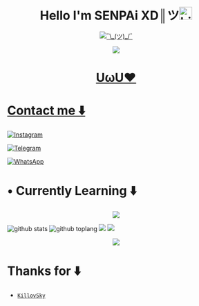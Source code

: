 <h1 align="center">Hello I'm SENPAi XD║ツ<img src="https://user-images.githubusercontent.com/1303154/88677602-1635ba80-d120-11ea-84d8-d263ba5fc3c0.gif" width="30px" alt="hi"><br></h1>

<p align="center">
  <a href="https://github.com/SENPAi-X-D"><img src="http://readme-typing-svg.herokuapp.com?color=FFFF00&center=true&vCenter=true&multiline=false&lines=Hey+there!+👋;I'm+a+noob👽;I'm+currently+Learning+Javascript.;Don't+bully+me+^ - ^" alt="¯\_(ツ)_/¯">
</p>

<p align="center">
  <img src="https://i.ibb.co/rQxsq5y/Chiyodono.jpg" />
</p>
<h1 align="center">UωU❤
</p>

# Contact me ⬇️

[![Instagram](https://img.shields.io/badge/Instagram-ff63f0?style=for-the-badge&logo=instagram&logoColor=white)](https://instagram.com/chiyo_simp)

 [![Telegram](https://img.shields.io/badge/telegram-5dadec?style=for-the-badge&logo=telegram&logoColor=white)](https://t.me/SENPAi_X_D)

  [![WhatsApp](https://img.shields.io/badge/WhatsApp-25D366?style=for-the-badge&logo=whatsapp&logoColor=white)](https://wa.me/94789663560)
# • Currently Learning ⬇️

<p align="center">
  <img src="https://img.shields.io/badge/-JavaScript-black?style=flat-square&logo=javascript" />

</p>

![github stats](https://github-readme-stats.vercel.app/api?username=SENPAi-X-D&show_icons=true&theme=tokyonight)
![github toplang](https://github-readme-stats.vercel.app/api/top-langs/?username=SENPAi-X-D&layout=compact&theme=nightowl)
<a href="https://github.com/SENPAi-X-D"><img src="https://github-readme-streak-stats.herokuapp.com?user=SENPAi-X-D&theme=tokyonight&hide_border=false&properties=background&border=%239611C5FF" /><a>
![](https://github-profile-summary-cards.vercel.app/api/cards/profile-details?username=SENPAi-X-D&theme=monokai)

</p>

<p align="center">
  <img src="https://komarev.com/ghpvc/?username=SENPAi-X-D&label=VIEWS&style=flat-square&color=orange" />
</p>

# Thanks for ⬇️

* [`KillovSky`](https://github.com/KillovSky)

